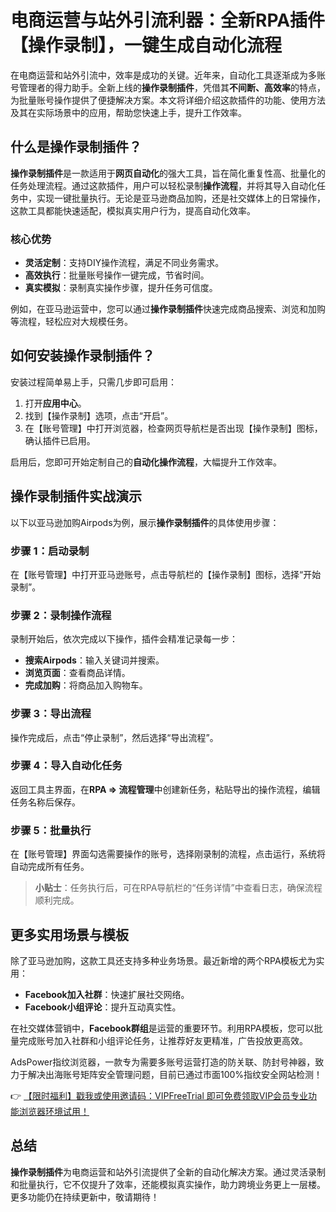 # 电商运营与站外引流利器：全新RPA插件【操作录制】，一键生成自动化流程

在电商运营和站外引流中，效率是成功的关键。近年来，自动化工具逐渐成为多账号管理者的得力助手。全新上线的**操作录制插件**，凭借其**不间断、高效率**的特点，为批量账号操作提供了便捷解决方案。本文将详细介绍这款插件的功能、使用方法及其在实际场景中的应用，帮助您快速上手，提升工作效率。

## 什么是操作录制插件？

**操作录制插件**是一款适用于**网页自动化**的强大工具，旨在简化重复性高、批量化的任务处理流程。通过这款插件，用户可以轻松录制**操作流程**，并将其导入自动化任务中，实现一键批量执行。无论是亚马逊商品加购，还是社交媒体上的日常操作，这款工具都能快速适配，模拟真实用户行为，提高自动化效率。

### 核心优势
- **灵活定制**：支持DIY操作流程，满足不同业务需求。
- **高效执行**：批量账号操作一键完成，节省时间。
- **真实模拟**：录制真实操作步骤，提升任务可信度。

例如，在亚马逊运营中，您可以通过**操作录制插件**快速完成商品搜索、浏览和加购等流程，轻松应对大规模任务。

## 如何安装操作录制插件？

安装过程简单易上手，只需几步即可启用：

1. 打开**应用中心**。
2. 找到【操作录制】选项，点击“开启”。
3. 在【账号管理】中打开浏览器，检查网页导航栏是否出现【操作录制】图标，确认插件已启用。

启用后，您即可开始定制自己的**自动化操作流程**，大幅提升工作效率。

## 操作录制插件实战演示

以下以亚马逊加购Airpods为例，展示**操作录制插件**的具体使用步骤：

### 步骤 1：启动录制
在【账号管理】中打开亚马逊账号，点击导航栏的【操作录制】图标，选择“开始录制”。

### 步骤 2：录制操作流程
录制开始后，依次完成以下操作，插件会精准记录每一步：
- **搜索Airpods**：输入关键词并搜索。
- **浏览页面**：查看商品详情。
- **完成加购**：将商品加入购物车。

### 步骤 3：导出流程
操作完成后，点击“停止录制”，然后选择“导出流程”。

### 步骤 4：导入自动化任务
返回工具主界面，在**RPA => 流程管理**中创建新任务，粘贴导出的操作流程，编辑任务名称后保存。

### 步骤 5：批量执行
在【账号管理】界面勾选需要操作的账号，选择刚录制的流程，点击运行，系统将自动完成所有任务。

> **小贴士**：任务执行后，可在RPA导航栏的“任务详情”中查看日志，确保流程顺利完成。

## 更多实用场景与模板

除了亚马逊加购，这款工具还支持多种业务场景。最近新增的两个RPA模板尤为实用：
- **Facebook加入社群**：快速扩展社交网络。
- **Facebook小组评论**：提升互动真实性。

在社交媒体营销中，**Facebook群组**是运营的重要环节。利用RPA模板，您可以批量完成账号加入社群和小组评论任务，让推荐好友更精准，广告投放更高效。

AdsPower指纹浏览器，一款专为需要多账号运营打造的防关联、防封号神器，致力于解决出海账号矩阵安全管理问题，目前已通过市面100%指纹安全网站检测！

👉 [【限时福利】戳我或使用邀请码：VIPFreeTrial 即可免费领取VIP会员专业功能浏览器环境试用！](https://bit.ly/adspower_free)

## 总结

**操作录制插件**为电商运营和站外引流提供了全新的自动化解决方案。通过灵活录制和批量执行，它不仅提升了效率，还能模拟真实操作，助力跨境业务更上一层楼。更多功能仍在持续更新中，敬请期待！